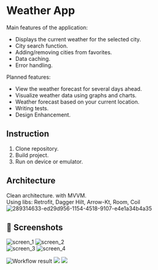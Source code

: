 # Weather App
Main features of the application:
* Displays the current weather for the selected city.
* City search function.
* Adding/removing cities from favorites.
* Data caching.
* Error handling.

Planned features:
* View the weather forecast for several days ahead.
* Visualize weather data using graphs and charts.
* Weather forecast based on your current location.
* Writing tests.
* Design Enhancement.

## Instruction
1. Clone repository.
2. Build project.
3. Run on device or emulator.

## Architecture
Clean architecture. with MVVM. <br/>
Using libs: Retrofit, Dagger Hilt, Arrow-Kt, Room, Coil
![289314633-ed29d956-1154-4518-9107-e4e1a34b4a35](https://github.com/karagulov23/WeatherReviroTest/assets/62842649/b142d2c8-edf4-4a23-8680-e0a6fa8fdeb6)


## :camera_flash: Screenshots
<!-- You can add more screenshots here if you like -->
![screen_1](https://github.com/karagulov23/WeatherReviroTest/assets/62842649/70861d5e-f27e-4d4a-9684-f00029f70c23)
![screen_2](https://github.com/karagulov23/WeatherReviroTest/assets/62842649/af9d04ff-3881-46ff-a8c3-9ea69b017272)
<br>
![screen_3](https://github.com/karagulov23/WeatherReviroTest/assets/62842649/3b9626a1-e27a-4592-a8e8-598bb4df5c5b)
![screen_4](https://github.com/karagulov23/WeatherReviroTest/assets/62842649/6bb29071-6ab2-4dd2-82bd-32eb28f4c331)




![Workflow result](https://github.com/vitaviva/compose-weather/workflows/Check/badge.svg)
![](https://img.shields.io/badge/jetpack_compose-1.0.0_beta02-green.svg)
![](https://img.shields.io/badge/min_sdk_versioin-26-orange.svg)
